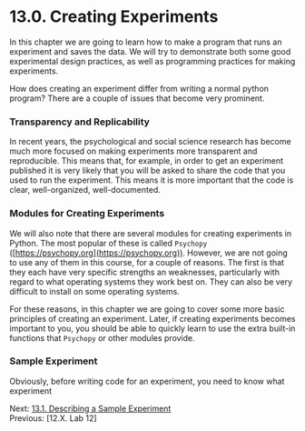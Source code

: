 # 13.0. Creating Experiments

In this chapter we are going to learn how to make a program that runs an experiment and saves the data. We will try to 
demonstrate both some good experimental design practices, as well as programming practices for making experiments.

How does creating an experiment differ from writing a normal python program? There are a couple of issues that become 
very prominent.

### Transparency and Replicability

In recent years, the psychological and social science research has become much more focused on making experiments more 
transparent and reproducible. This means that, for example, in order to get an experiment published it is very likely 
that you will be asked to share the code that you used to run the experiment. This means it is more important that the 
code is clear, well-organized, well-documented.

### Modules for Creating Experiments
We will also note that there are several modules for creating experiments in Python. The most popular of these is 
called `Psychopy` ([https://psychopy.org](https://psychopy.org)). However, we are not going to use any of them in this 
course, for a couple of reasons. The first is that they each have very specific strengths an weaknesses, particularly 
with regard to what operating systems they work best on. They can also be very difficult to install on some operating 
systems.

For these reasons, in this chapter we are going to cover some more basic principles of creating an experiment. Later, if 
creating experiments becomes important to you, you should be able to quickly learn to use the extra built-in functions
that `Psychopy` or other modules provide.

### Sample Experiment

Obviously, before writing code for an experiment, you need to know what experiment 

Next: [13.1. Describing a Sample Experiment](13.1.%20Describing%20a%20Sample%20Experiment.md)<br>
Previous: [12.X. Lab 12]